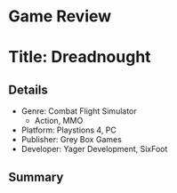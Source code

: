 # __Game Review__

# Title: Dreadnought

## Details 
* Genre: Combat Flight Simulator
  - Action, MMO
* Platform: Playstions 4, PC
* Publisher: Grey Box Games
* Developer: Yager Development, SixFoot

## Summary
